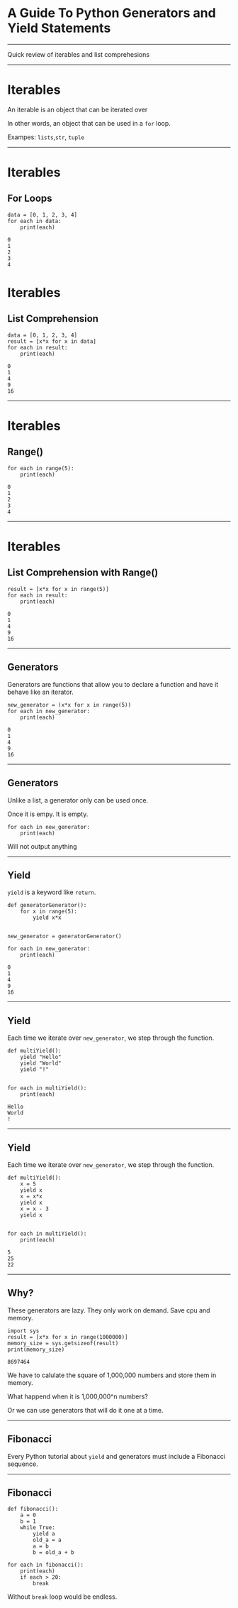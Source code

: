 
# A Guide To Python Generators and Yield Statements

---

Quick review of iterables and list comprehesions

---

# Iterables

An iterable is an object that can be iterated over

In other words, an object that can be used in a `for` loop.

Exampes: `lists`,`str`, `tuple`

---

# Iterables

## For Loops

```
data = [0, 1, 2, 3, 4]
for each in data:
    print(each)
```

```
0
1
2
3
4
```

# Iterables

## List Comprehension

```
data = [0, 1, 2, 3, 4]
result = [x*x for x in data]
for each in result:
    print(each)
```

```
0
1
4
9
16
```

---

# Iterables

## Range()

```
for each in range(5):
    print(each)
```

```
0
1
2
3
4
```

---

# Iterables

## List Comprehension with Range()

```
result = [x*x for x in range(5)]
for each in result:
    print(each)
```

```
0
1
4
9
16
```

---

## Generators

Generators are functions that allow you to declare a function and have it behave like an iterator.

```
new_generator = (x*x for x in range(5))
for each in new_generator:
    print(each)
```

```
0
1
4
9
16

```

---

## Generators

Unlike a list, a generator only can be used once. 

Once it is empy. It is empty.


```
for each in new_generator:
    print(each)
```

Will not output anything



---

## Yield

`yield` is a keyword like `return`.


```
def generatorGenerator():
    for x in range(5):
        yield x*x


new_generator = generatorGenerator()

for each in new_generator:
    print(each)

```

```
0
1
4
9
16

```

---

## Yield

Each time we iterate over `new_generator`, we step through the function. 

```
def multiYield():
    yield "Hello"
    yield "World"
    yield "!"


for each in multiYield():
    print(each)
```

```
Hello
World
!
```

---


## Yield

Each time we iterate over `new_generator`, we step through the function. 

```
def multiYield():
    x = 5
    yield x
    x = x*x
    yield x
    x = x - 3
    yield x


for each in multiYield():
    print(each)
```

```
5
25
22
```

---

## Why?

These generators are lazy. They only work on demand. Save cpu and memory.


```
import sys
result = [x*x for x in range(1000000)]
memory_size = sys.getsizeof(result)
print(memory_size)
```

```
8697464
```

We have to calulate the square of 1,000,000 numbers and store them in memory.

What happend when it is 1,000,000^n numbers?

Or we can use generators that will do it one at a time.

---

## Fibonacci

Every Python tutorial about `yield` and generators must include a Fibonacci sequence.

---

## Fibonacci

```
def fibonacci():
    a = 0
    b = 1
    while True:
        yield a
        old_a = a
        a = b
        b = old_a + b

for each in fibonacci():
    print(each)
    if each > 20:
        break

```
Without `break` loop would be endless.





